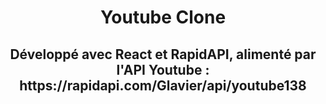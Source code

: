 <h1 align=center>Youtube Clone</h1>
<h2 align=center>Développé avec React et RapidAPI, alimenté par l'API Youtube : https://rapidapi.com/Glavier/api/youtube138</h2>
